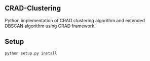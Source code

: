 ## CRAD-Clustering
Python implementation of CRAD clustering algorithm and extended DBSCAN algorithm using CRAD framework.


## Setup

`python setup.py install`
